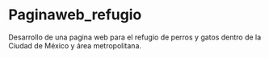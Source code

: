 # Paginaweb_refugio
Desarrollo de una pagina web para el refugio de perros y gatos dentro de la Ciudad de México y área metropolitana.

